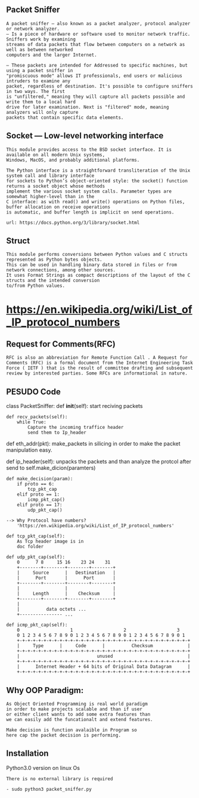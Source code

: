 ## Packet Sniffer

    A packet sniffer — also known as a packet analyzer, protocol analyzer or network analyzer. 
    — Is a piece of hardware or software used to monitor network traffic. Sniffers work by examining 
    streams of data packets that flow between computers on a network as well as between networked
    computers and the larger Internet. 
    
    — These packets are intended for Addressed to specific machines, but using a packet sniffer in
    "promiscuous mode" allows IT professionals, end users or malicious intruders to examine any 
    packet, regardless of destination. It's possible to configure sniffers in two ways. The first 
    is "unfiltered," meaning they will capture all packets possible and write them to a local hard 
    drive for later examination. Next is "filtered" mode, meaning analyzers will only capture 
    packets that contain specific data elements.


## Socket — Low-level networking interface 
    This module provides access to the BSD socket interface. It is available on all modern Unix systems,
    Windows, MacOS, and probably additional platforms.

    The Python interface is a straightforward transliteration of the Unix system call and library interface 
    for sockets to Python’s object-oriented style: the socket() function returns a socket object whose methods
    implement the various socket system calls. Parameter types are somewhat higher-level than in the 
    C interface: as with read() and write() operations on Python files, buffer allocation on receive operations 
    is automatic, and buffer length is implicit on send operations.
    
    url: https://docs.python.org/3/library/socket.html

## Struct
    This module performs conversions between Python values and C structs represented as Python bytes objects.
    This can be used in handling binary data stored in files or from network connections, among other sources. 
    It uses Format Strings as compact descriptions of the layout of the C structs and the intended conversion 
    to/from Python values.


# https://en.wikipedia.org/wiki/List_of_IP_protocol_numbers


## Request for Comments(RFC)
    RFC is also an abbreviation for Remote Function Call . A Request for Comments (RFC) is a formal document from the Internet Engineering Task Force ( IETF ) that is the result of committee drafting and subsequent review by interested parties. Some RFCs are informational in nature.

## PESUDO Code

class PacketSniffer:
    def __init__(self):
        start reciving packets

    def recv_packets(self):
        while True:
            Capture the incoming traffice header
            send them to Ip_header

   def eth_addr(pkt):
        make_packets in silicing in order to make
        the packet manipulation easy.
    
   def ip_header(self):
        unpacks the packets 
        and than analyze the protcol
        after 
        send to
        self.make_dicion(paramters)
    
    def make_decision(param):
        if proto == 6:
            tcp_pkt_cap
        elif proto == 1:
            icmp_pkt_cap()
        elif proto == 17:
            udp_pkt_cap()

    --> Why Protocol have numbers?
        'https://en.wikipedia.org/wiki/List_of_IP_protocol_numbers'

    def tcp_pkt_cap(self):
        As Tcp header image is in
        doc folder

    def udp_pkt_cap(self):
        0      7 8     15 16    23 24    31  
        +--------+--------+--------+--------+ 
        |     Source      |   Destination   | 
        |      Port       |      Port       | 
        +--------+--------+--------+--------+ 
        |                 |                 | 
        |     Length      |    Checksum     | 
        +--------+--------+--------+--------+ 
        |                                     
        |          data octets ...            
        +---------------- ...

    def icmp_pkt_cap(self):
        0                   1                   2                   3
        0 1 2 3 4 5 6 7 8 9 0 1 2 3 4 5 6 7 8 9 0 1 2 3 4 5 6 7 8 9 0 1
        +-+-+-+-+-+-+-+-+-+-+-+-+-+-+-+-+-+-+-+-+-+-+-+-+-+-+-+-+-+-+-+-+
        |     Type      |     Code      |          Checksum             |
        +-+-+-+-+-+-+-+-+-+-+-+-+-+-+-+-+-+-+-+-+-+-+-+-+-+-+-+-+-+-+-+-+
        |                             unused                            |
        +-+-+-+-+-+-+-+-+-+-+-+-+-+-+-+-+-+-+-+-+-+-+-+-+-+-+-+-+-+-+-+-+
        |      Internet Header + 64 bits of Original Data Datagram      |
        +-+-+-+-+-+-+-+-+-+-+-+-+-+-+-+-+-+-+-+-+-+-+-+-+-+-+-+-+-+-+-+-+


## Why OOP Paradigm:

    As Object Oriented Programming is real world paradigm
    in order to make projects scalable and than if user 
    or either client wants to add some extra features than
    we can easily add the funcationalt and extend features.

    Make decision is function avalaible in Program so 
    here cap the packet decision is performing.

## Installation

Python3.0 version on linux Os

    There is no external library is required
    
    - sudo python3 packet_sniffer.py 

     
